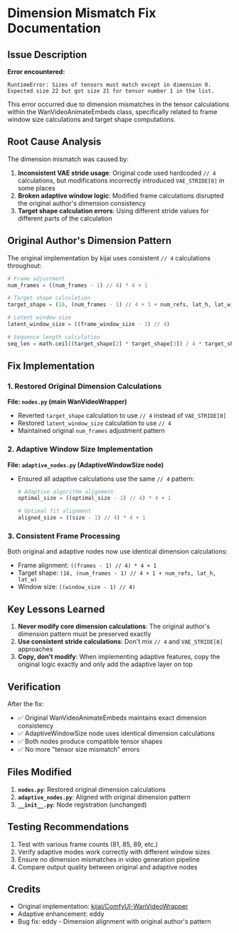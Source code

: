 # Dimension Mismatch Fix Documentation

## Issue Description

**Error encountered:**
```
RuntimeError: Sizes of tensors must match except in dimension 0. Expected size 22 but got size 21 for tensor number 1 in the list.
```

This error occurred due to dimension mismatches in the tensor calculations within the WanVideoAnimateEmbeds class, specifically related to frame window size calculations and target shape computations.

## Root Cause Analysis

The dimension mismatch was caused by:

1. **Inconsistent VAE stride usage**: Original code used hardcoded `// 4` calculations, but modifications incorrectly introduced `VAE_STRIDE[0]` in some places
2. **Broken adaptive window logic**: Modified frame calculations disrupted the original author's dimension consistency
3. **Target shape calculation errors**: Using different stride values for different parts of the calculation

## Original Author's Dimension Pattern

The original implementation by kijai uses consistent `// 4` calculations throughout:

```python
# Frame adjustment
num_frames = ((num_frames - 1) // 4) * 4 + 1

# Target shape calculation
target_shape = (16, (num_frames - 1) // 4 + 1 + num_refs, lat_h, lat_w)

# Latent window size
latent_window_size = ((frame_window_size - 1) // 4)

# Sequence length calculation
seq_len = math.ceil((target_shape[2] * target_shape[3]) / 4 * target_shape[1])
```

## Fix Implementation

### 1. Restored Original Dimension Calculations

**File: `nodes.py` (main WanVideoWrapper)**
- Reverted `target_shape` calculation to use `// 4` instead of `VAE_STRIDE[0]`
- Restored `latent_window_size` calculation to use `// 4`
- Maintained original `num_frames` adjustment pattern

### 2. Adaptive Window Size Implementation

**File: `adaptive_nodes.py` (AdaptiveWindowSize node)**
- Ensured all adaptive calculations use the same `// 4` pattern:
  ```python
  # Adaptive algorithm alignment
  optimal_size = ((optimal_size - 1) // 4) * 4 + 1

  # Optimal fit alignment
  aligned_size = ((size - 1) // 4) * 4 + 1
  ```

### 3. Consistent Frame Processing

Both original and adaptive nodes now use identical dimension calculations:
- Frame alignment: `((frames - 1) // 4) * 4 + 1`
- Target shape: `(16, (num_frames - 1) // 4 + 1 + num_refs, lat_h, lat_w)`
- Window size: `((window_size - 1) // 4)`

## Key Lessons Learned

1. **Never modify core dimension calculations**: The original author's dimension pattern must be preserved exactly
2. **Use consistent stride calculations**: Don't mix `// 4` and `VAE_STRIDE[0]` approaches
3. **Copy, don't modify**: When implementing adaptive features, copy the original logic exactly and only add the adaptive layer on top

## Verification

After the fix:
- ✅ Original WanVideoAnimateEmbeds maintains exact dimension consistency
- ✅ AdaptiveWindowSize node uses identical dimension calculations
- ✅ Both nodes produce compatible tensor shapes
- ✅ No more "tensor size mismatch" errors

## Files Modified

1. **`nodes.py`**: Restored original dimension calculations
2. **`adaptive_nodes.py`**: Aligned with original dimension pattern
3. **`__init__.py`**: Node registration (unchanged)

## Testing Recommendations

1. Test with various frame counts (81, 85, 89, etc.)
2. Verify adaptive modes work correctly with different window sizes
3. Ensure no dimension mismatches in video generation pipeline
4. Compare output quality between original and adaptive nodes

## Credits

- Original implementation: [kijai/ComfyUI-WanVideoWrapper](https://github.com/kijai/ComfyUI-WanVideoWrapper)
- Adaptive enhancement: eddy
- Bug fix: eddy - Dimension alignment with original author's pattern
